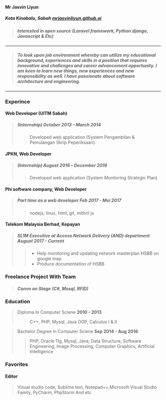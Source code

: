 #### Mr Jasvin Liyun
##### Kota Kinabalu, Sabah     [mrjasvinliyun.github.oi](mrjasvinliyun.github.io)
> ##### Interested in open source (Laravel framework, Python django, Javascript & Etc)
---
> ##### *To look upon job environment whereby can utilize my educational background, experiences and skills in a position that requires innovative and challenges and career advancement opportunity. I am keen to learn new things, new experiences and new responsibility as well. I have passionate about software architecture and engineering*.
>
---


### Experince
#### Web Developer (UITM Sabah) 

> ##### (Internship) **October 2013 – March 2014**
> > Developed web application (System Pengambilan & Pemulangan Skrip Peperiksaan).

#### JPKN, Web Developer 
> ##### (Internship) **August 2016 – December 2016**
> > Developed web application (System Monitoring Strategic Plan)

#### Phi software company, Web Developer
> ##### Part time as a web developer **Feb 2017 - Mei 2017**
> > nodejs, linux, html, git, mithril js

#### Telekom Malaysia Berhad, Kepayan
> ##### SL1M Executive at Access Network Delivery (AND) department August 2017 - Current
> > - Help monitoring and updating network masterplan HSBB on google map.
> > - Produce documentation of HSBB

### Freelance Project With Team
> ##### Convo on Stage (C#, Mssql, RFID)

### Education
> Diploma In Computer Sciene **2010 - 2013**
> > C++, PHP, Mysql, Java OOP, Calculus I & II

> Bachelor Degree In Computer Sciene **Sep 2014 - Aug 2016**
> > PHP, Oracle 11g, Mysql, Java, Data Structure, Software Engineering,
Image Processing, Computer Graphics, Artificial Intelligence

### Favorites
#### Editor
> Visual studio code, Sublime text, Notepad++,Microsoft Visual Studio Family, PyCharm, PhpStorm And etc
